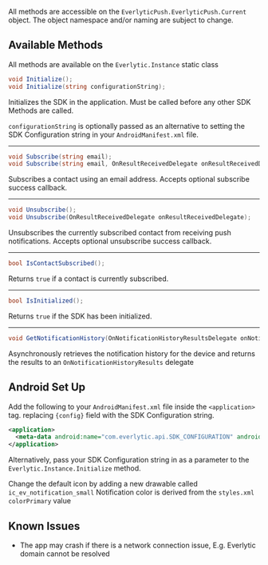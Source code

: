 All methods are accessible on the `EverlyticPush.EverlyticPush.Current` object. The object namespace and/or naming are subject to change.

## Available Methods

All methods are available on the `Everlytic.Instance` static class

```c#
void Initialize();
void Initialize(string configurationString);
```
Initializes the SDK in the application. Must be called before any other SDK Methods are called.

`configurationString` is optionally passed as an alternative to setting the SDK Configuration string in your `AndroidManifest.xml` file.
****
```c#
void Subscribe(string email);
void Subscribe(string email, OnResultReceivedDelegate onResultReceivedDelegate);
```
Subscribes a contact using an email address. Accepts optional subscribe success callback.
****
```c#
void Unsubscribe();
void Unsubscribe(OnResultReceivedDelegate onResultReceivedDelegate);
```
Unsubscribes the currently subscribed contact from receiving push notifications. Accepts optional unsubscribe success callback.
****
```c#
bool IsContactSubscribed();
```
Returns `true` if a contact is currently subscribed.
****
```c#
bool IsInitialized();
```
Returns `true` if the SDK has been initialized.
****
```c#
void GetNotificationHistory(OnNotificationHistoryResultsDelegate onNotificationHistoryResultsDelegate);
```
Asynchronously retrieves the notification history for the device and returns the results to an `OnNotificationHistoryResults` delegate

## Android Set Up

Add the following to your `AndroidManifest.xml` file inside the `<application>` tag. replacing `{config}` field with the SDK Configuration string.

```xml
<application>
  <meta-data android:name="com.everlytic.api.SDK_CONFIGURATION" android:value="{config}"></meta-data>
</application>
```

Alternatively, pass your SDK Configuration string in as a parameter to the `Everlytic.Instance.Initialize` method.

Change the default icon by adding a new drawable called `ic_ev_notification_small`
Notification color is derived from the `styles.xml` `colorPrimary` value

## Known Issues

- The app may crash if there is a network connection issue, E.g. Everlytic domain cannot be resolved